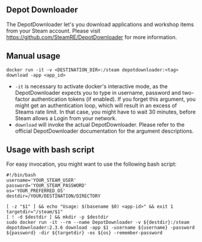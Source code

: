 ## Depot Downloader

The DepotDownloader let's you download applications and workshop items from your Steam account.
Please visit https://github.com/SteamRE/DepotDownloader for more information.

## Manual usage

```
docker run -it -v <DESTINATION_DIR>:/steam depotdownloader:<tag> download -app <app_id>
```

- `-it` is necessary to activate docker's interactive mode, as the DepotDownloader expects you to type in username, password and two-factor authentication tokens (if enabled). If you forget this argument, you might get an authentication loop, which will result in an excess of Steams rate limit. In that case, you might have to wait 30 minutes, before Steam allows a Login from your network.
- `download` will invoke the actual DepotDownloader. Please refer to the official DepotDownloader documentation for the argument descriptions.

## Usage with bash script

For easy invocation, you might want to use the following bash script:

```
#!/bin/bash
username='YOUR_STEAM_USER'
password='YOUR_STEAM_PASSWORD'
os='YOUR_PREFERRED_OS'
destdir=/YOUR/DESTINATION/DIRECTORY

[ -z "$1" ] && echo "Usage: $(basename $0) <app-id>" && exit 1
targetdir="/steam/$1"
[ ! -d $destdir ] && mkdir -p $destdir
sudo docker run -it --rm --name DepotDownloader -v ${destdir}:/steam depotdownloader:2.3.6 download -app $1 -username ${username} -password ${password} -dir ${targetdir} -os ${os} -remember-password
```
